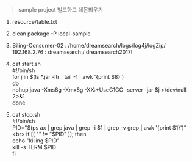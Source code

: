 > sample project 빌드하고 데몬띄우기

1. resource/table.txt
2. clean package -P local-sample
3. Biling-Consumer-02 : /home/dreamsearch/logs/log4j/logZip/<br>
    192.168.2.76 : dreamsearch / dreamsearch2017!

4. cat start.sh <br>
#!/bin/sh<br>
for j in $(ls *.jar -ltr | tail -1 | awk '{print $8}')<br>
do<br>
 nohup java -Xms8g -Xmx8g -XX:+UseG1GC -server -jar $j >/dev/null 2>&1<br>
done<br>

5. cat stop.sh <br>
#!/bin/sh<br>
PID="$(ps ax | grep java | grep -i $1 | grep -v grep | awk '{print $1}')"<br>
if [[ "" !=  "$PID" ]]; then<br>
  echo "killing $PID"<br>
  kill -s TERM $PID<br>
fi<br>


